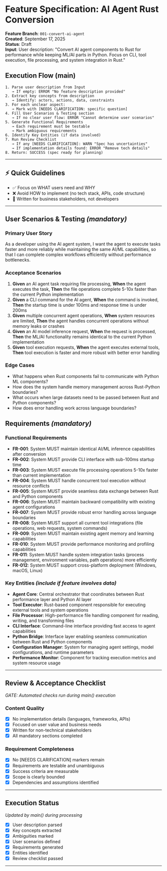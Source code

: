 # Feature Specification: AI Agent Rust Conversion

**Feature Branch**: `001-convert-ai-agent`  
**Created**: September 17, 2025  
**Status**: Draft  
**Input**: User description: "Convert AI agent components to Rust for performance while keeping ML/AI parts in Python. Focus on CLI, tool execution, file processing, and system integration in Rust."

## Execution Flow (main)
```
1. Parse user description from Input
   → If empty: ERROR "No feature description provided"
2. Extract key concepts from description
   → Identify: actors, actions, data, constraints
3. For each unclear aspect:
   → Mark with [NEEDS CLARIFICATION: specific question]
4. Fill User Scenarios & Testing section
   → If no clear user flow: ERROR "Cannot determine user scenarios"
5. Generate Functional Requirements
   → Each requirement must be testable
   → Mark ambiguous requirements
6. Identify Key Entities (if data involved)
7. Run Review Checklist
   → If any [NEEDS CLARIFICATION]: WARN "Spec has uncertainties"
   → If implementation details found: ERROR "Remove tech details"
8. Return: SUCCESS (spec ready for planning)
```

---

## ⚡ Quick Guidelines
- ✅ Focus on WHAT users need and WHY
- ❌ Avoid HOW to implement (no tech stack, APIs, code structure)
- 👥 Written for business stakeholders, not developers

---

## User Scenarios & Testing *(mandatory)*

### Primary User Story
As a developer using the AI agent system, I want the agent to execute tasks faster and more reliably while maintaining the same AI/ML capabilities, so that I can complete complex workflows efficiently without performance bottlenecks.

### Acceptance Scenarios
1. **Given** an AI agent task requiring file processing, **When** the agent executes the task, **Then** the file operations complete 5-10x faster than the current Python implementation
2. **Given** a CLI command for the AI agent, **When** the command is invoked, **Then** the startup time is under 100ms and response time is under 200ms
3. **Given** multiple concurrent agent operations, **When** system resources are limited, **Then** the agent handles concurrent operations without memory leaks or crashes
4. **Given** an AI model inference request, **When** the request is processed, **Then** the ML/AI functionality remains identical to the current Python implementation
5. **Given** tool execution requests, **When** the agent executes external tools, **Then** tool execution is faster and more robust with better error handling

### Edge Cases
- What happens when Rust components fail to communicate with Python ML components?
- How does the system handle memory management across Rust-Python boundaries?
- What occurs when large datasets need to be passed between Rust and Python components?
- How does error handling work across language boundaries?

## Requirements *(mandatory)*

### Functional Requirements
- **FR-001**: System MUST maintain identical AI/ML inference capabilities after conversion
- **FR-002**: System MUST provide CLI interface with sub-100ms startup time
- **FR-003**: System MUST execute file processing operations 5-10x faster than current implementation
- **FR-004**: System MUST handle concurrent tool execution without resource conflicts
- **FR-005**: System MUST provide seamless data exchange between Rust and Python components
- **FR-006**: System MUST maintain backward compatibility with existing agent configurations
- **FR-007**: System MUST provide robust error handling across language boundaries
- **FR-008**: System MUST support all current tool integrations (file operations, web requests, system commands)
- **FR-009**: System MUST maintain existing agent memory and learning capabilities
- **FR-010**: System MUST provide performance monitoring and profiling capabilities
- **FR-011**: System MUST handle system integration tasks (process management, environment variables, path operations) more efficiently
- **FR-012**: System MUST support cross-platform deployment (Windows, macOS, Linux)

### Key Entities *(include if feature involves data)*
- **Agent Core**: Central orchestrator that coordinates between Rust performance layer and Python AI layer
- **Tool Executor**: Rust-based component responsible for executing external tools and system operations
- **File Processor**: High-performance file handling component for reading, writing, and transforming files
- **CLI Interface**: Command-line interface providing fast access to agent capabilities
- **Python Bridge**: Interface layer enabling seamless communication between Rust and Python components
- **Configuration Manager**: System for managing agent settings, model configurations, and runtime parameters
- **Performance Monitor**: Component for tracking execution metrics and system resource usage

---

## Review & Acceptance Checklist
*GATE: Automated checks run during main() execution*

### Content Quality
- [x] No implementation details (languages, frameworks, APIs)
- [x] Focused on user value and business needs
- [x] Written for non-technical stakeholders
- [x] All mandatory sections completed

### Requirement Completeness
- [x] No [NEEDS CLARIFICATION] markers remain
- [x] Requirements are testable and unambiguous  
- [x] Success criteria are measurable
- [x] Scope is clearly bounded
- [x] Dependencies and assumptions identified

---

## Execution Status
*Updated by main() during processing*

- [x] User description parsed
- [x] Key concepts extracted
- [x] Ambiguities marked
- [x] User scenarios defined
- [x] Requirements generated
- [x] Entities identified
- [x] Review checklist passed

---
